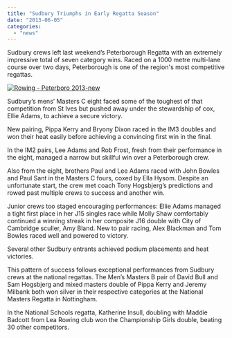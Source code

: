 ```yaml
---
title: "Sudbury Triumphs in Early Regatta Season"
date: "2013-06-05"
categories: 
  - "news"
---
```


Sudbury crews left last weekend’s Peterborough Regatta with an extremely impressive total of seven category wins. Raced on a 1000 metre multi-lane course over two days, Peterborough is one of the region's most competitive regattas.

[![Rowing - Peterboro 2013-new](/assets/news/images/Rowing-Peterboro-2013-new.jpg)](http://sudburyrowingclub.org.uk/sudbury-triumphs-in-early-regatta-season/1152/rowing-peterboro-2013-new)

Sudbury’s mens’ Masters C eight faced some of the toughest of that competition from St Ives but pushed away under the stewardship of cox, Ellie Adams, to achieve a secure victory.

New pairing, Pippa Kerry and Bryony Dixon raced in the IM3 doubles and won their heat easily before achieving a convincing first win in the final.

In the IM2 pairs, Lee Adams and Rob Frost, fresh from their performance in the eight, managed a narrow but skillful win over a Peterborough crew.

Also from the eight, brothers Paul and Lee Adams raced with John Bowles and Paul Sant in the Masters C fours, coxed by Ella Hysom. Despite an unfortunate start, the crew met coach Tony Hogsbjerg’s predictions and rowed past multiple crews to success and another win.

Junior crews too staged encouraging performances: Ellie Adams managed a tight first place in her J15 singles race while Molly Shaw comfortably continued a winning streak in her composite J16 double with City of Cambridge sculler, Amy Bland. New to pair racing, Alex Blackman and Tom Bowles raced well and powered to victory.

Several other Sudbury entrants achieved podium placements and heat victories.

This pattern of success follows exceptional performances from Sudbury crews at the national regattas. The Men’s Masters B pair of David Bull and Sam Hogsbjerg and mixed masters double of Pippa Kerry and Jeremy Milbank both won silver in their respective categories at the National Masters Regatta in Nottingham.

In the National Schools regatta, Katherine Insull, doubling with Maddie Badcott from Lea Rowing club won the Championship Girls double, beating 30 other competitors.
